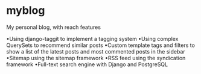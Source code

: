 # myblog
My personal blog, with reach features 

•Using django-taggit to implement a tagging system
•Using complex QuerySets to recommend similar posts
•Custom template tags and filters to show a list of the latest posts and most commented
posts in the sidebar
•Sitemap using the sitemap framework
•RSS feed using the syndication framework
•Full-text search engine with Django and PostgreSQL
